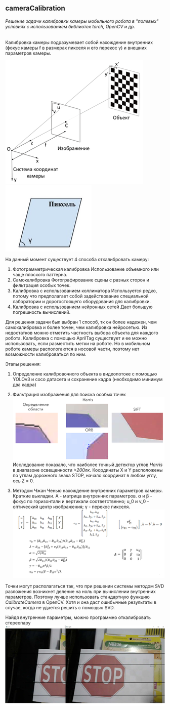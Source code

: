 ## cameraCalibration
###### Решение задачи калибровки камеры мобильного робота в "полевых" условиях с использованием библиотек torch, OpenCV и др.

Калибровка камеры подразумевает собой нахождение внутренних (фокус камеры f  в размерах пикселя и его перекос γ) и внешних параметров камеры.

![фокус](img/image1.png) ![Перекос](img/image2.jpg)

На данный момент существует 4 способа откалибровать камеру:
1. Фотограмметрическая калибровка
   Использование объемного или чаще плоского паттерна.
2. Самокалибровка
    Фотографирование сцены с разных сторон и фильтрация особых точек.
3. Калибровка с использованием коллиматора
   Используется редко, потому что предполагает собой задействование специальной лаборатории и дорогостоящего оборудования для калибровки.
4. Калибровка с использованием нейронных сетей
   Дает большую погрешность вычислений.

    
Для решения задачи был выбран 1 способ, тк он более надежен, чем самокалибровка и более точен, чем калибровка нейросетью. Из недостатков можно отметить частность выбора объекта для каждого робота.
Калибровка с помощью AprilTag существует и ее можно использовать, если разместить метки на роботе. Но в мобильном роботе камеры распологаются в носовой части, поэтому нет возможности калиброваться по ним.

Этапы решения:
1. Определение калибровочного объекта в видеопотоке с помощью YOLOv3 и coco датасета и сохранение кадра (необходимо минимум два кадра)
2. Фильтрация изображения для поиска особых точек
   ![особые точки](img/image4.png)
   Исследование показало, что наиболее точный детектор углов *Harris* в диапазоне освещенности *>200лк*. Координаты X и Y расположены по углам дорожного знака STOP, начало координат в любом углу, ось Z = 0.

3. Методом Чжан Ченью нахождение внутренних параметров камеры.
   Краткие выкладки. А - матрица внутренних параметров. α и β - фокус по горизонтали и вертикали соответственно; u_0 и v_0 - оптический центр изображения; γ - перекос пикселя.
   ![чжан](img/image3.png)

Точки могут располагаться так, что при решении системы методом SVD разложения возникнет деление на ноль при вычислении внутренних параметров. Поэтому лучше использовать стандартную функцию *CalibrateCamera* в OpenCV. Хотя и она даст ошибычные результаты в случае, когда не удается решить с помощью SVD.

Найдя внутренние параметры, можно программно откалибровать стереопару
![](img/image5.png) 
